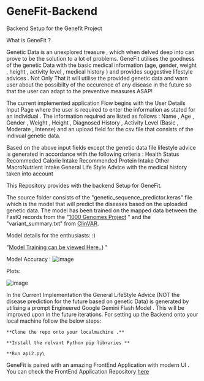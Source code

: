 # GeneFit-Backend
Backend Setup for the Genefit Project 

What is GeneFit ? 

Genetic Data is an unexplored treasure , which when delved deep into can prove to be the solution to a lot of problems. GeneFit utilises the goodness of the genetic Data with the basic medical information (age, gender, weight , height , activity level , medical history ) and provides suggestive lifestyle  advices . Not Only That it will utilise the provided genetic data and warn user about the possibilty of the occurence of any disease in the future so that the user can adapt to the preventive measures ASAP!

The current implemented application Flow begins with the User Details Input Page where the user is required to enter the information as stated for an individual . 
The information required are listed as follows : 
Name , Age , Gender , Weight , Height , Diagnosed History , Activity Level (Basic , Moderate , Intense) 
and an upload field for the csv file that consists of the indivual genetic data. 

Based on the above input fields except the genetic data file lifestyle advice is generated in accordance with the following criteria : 
Health Status 
Recommeded Calorie Intake
Recommended Protein Intake
Other MacroNutrient Intake 
General Life Style Advice with the medical history taken into account

This Repository provides with the backend Setup for GeneFit. 

The source folder consists of the "genetic_sequence_predictor.keras" file which is the model that will predict the diseases based on the uploaded genetic data. The model has been trained on the mapped data between the FastQ records from the "[1000 Genomes Project]([url](https://www.internationalgenome.org/)) " and the "variant_summary.txt" from [ClinVAR](https://www.ncbi.nlm.nih.gov/clinvar/). 

Model details for the enthusiasts: :)

"[Model Training can be viewed Here..]([url(https://colab.research.google.com/drive/1LJsz3hROFIsHkNfcAOtmf3wCrLcLB4AD#scrollTo=bZwdUc56WGi9))) "

Model Accuracy :
![image](https://github.com/user-attachments/assets/1b531687-665c-4938-beff-2729335ebe5a)

Plots: 

![image](https://github.com/user-attachments/assets/2cf5c006-8a23-4327-9a5c-3aff0fb8ffe7)



In the Current Implementation the General LifeStyle Advice (NOT the disease prediction for the future based on genetic Data) is generated by utilising a prompt Engineered Google Gemini Flash Model . This will be improved upon in the future iterations. 
For setting up the Backend onto your local machine follow the below steps: 

```**Clone the repo onto your localmachine .** ```

```**Install the relvant Python pip libraries **```

```**Run api2.py\```





GeneFit is paired with an amazing FrontEnd Application with modern UI . You can check the FrontEnd Application Repository [here](https://github.com/vishalverma9572/medecro_frontend)





